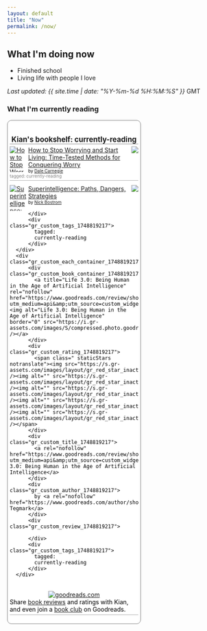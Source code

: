 ```yaml
---
layout: default
title: "Now"
permalink: /now/
---
```


## What I'm doing now

- Finished school
- Living life with people I love

_Last updated: {{ site.time | date: "%Y-%m-%d %H:%M:%S" }}_ GMT

### What I'm currently reading

<!-- Show static HTML/CSS as a placeholder in case js is not enabled - javascript include will override this if things work -->
<style type="text/css" media="screen">
  .gr_custom_container_1748819217 {
    /* customize your Goodreads widget container here*/
    border: 1px solid gray;
    border-radius:10px;
    padding: 10px 5px 10px 5px;
    background-color: #FFFFFF;
    color: #000000;
    width: 300px
  }
  .gr_custom_header_1748819217 {
    /* customize your Goodreads header here*/
    border-bottom: 1px solid gray;
    width: 100%;
    margin-bottom: 5px;
    text-align: center;
    font-size: 120%
  }
  .gr_custom_each_container_1748819217 {
    /* customize each individual book container here */
    width: 100%;
    clear: both;
    margin-bottom: 10px;
    overflow: auto;
    padding-bottom: 4px;
    border-bottom: 1px solid #aaa;
  }
  .gr_custom_book_container_1748819217 {
    /* customize your book covers here */
    overflow: hidden;
    height: 60px;
      float: left;
      margin-right: 4px;
      width: 39px;
  }
  .gr_custom_author_1748819217 {
    /* customize your author names here */
    font-size: 10px;
  }
  .gr_custom_tags_1748819217 {
    /* customize your tags here */
    font-size: 10px;
    color: gray;
  }
  .gr_custom_rating_1748819217 {
    /* customize your rating stars here */
    float: right;
  }
</style>

<div id="gr_custom_widget_1748819217">
    <div class="gr_custom_container_1748819217">
      <h2 class="gr_custom_header_1748819217">
        <a style="text-decoration: none;" rel="nofollow" href="https://www.goodreads.com/review/list/108079212-kian?shelf=currently-reading&amp;utm_medium=api&amp;utm_source=custom_widget">Kian&#39;s bookshelf: currently-reading</a>
      </h2>
      <div class="gr_custom_each_container_1748819217">
          <div class="gr_custom_book_container_1748819217">
            <a title="How to Stop Worrying and Start Living: Time-Tested Methods for Conquering Worry (Dale Carnegie Books)" rel="nofollow" href="https://www.goodreads.com/review/show/4929042033?utm_medium=api&amp;utm_source=custom_widget"><img alt="How to Stop Worrying and Start Living: Time-Tested Methods for Conquering Worry" border="0" src="https://i.gr-assets.com/images/S/compressed.photo.goodreads.com/books/1442129098l/4866._SY75_.jpg" /></a>
          </div>
          <div class="gr_custom_rating_1748819217">
            <span class=" staticStars notranslate"><img src="https://s.gr-assets.com/images/layout/gr_red_star_inactive.png" /><img alt="" src="https://s.gr-assets.com/images/layout/gr_red_star_inactive.png" /><img alt="" src="https://s.gr-assets.com/images/layout/gr_red_star_inactive.png" /><img alt="" src="https://s.gr-assets.com/images/layout/gr_red_star_inactive.png" /><img alt="" src="https://s.gr-assets.com/images/layout/gr_red_star_inactive.png" /></span>
          </div>
          <div class="gr_custom_title_1748819217">
            <a rel="nofollow" href="https://www.goodreads.com/review/show/4929042033?utm_medium=api&amp;utm_source=custom_widget">How to Stop Worrying and Start Living: Time-Tested Methods for Conquering Worry</a>
          </div>
          <div class="gr_custom_author_1748819217">
            by <a rel="nofollow" href="https://www.goodreads.com/author/show/3317.Dale_Carnegie">Dale Carnegie</a>
          </div>
          <div class="gr_custom_tags_1748819217">
            tagged:
            currently-reading
          </div>
      </div>
      <div class="gr_custom_each_container_1748819217">
          <div class="gr_custom_book_container_1748819217">
            <a title="Superintelligence: Paths, Dangers, Strategies" rel="nofollow" href="https://www.goodreads.com/review/show/7028624420?utm_medium=api&amp;utm_source=custom_widget"><img alt="Superintelligence: Paths, Dangers, Strategies" border="0" src="https://i.gr-assets.com/images/S/compressed.photo.goodreads.com/books/1400884046l/20527133._SY75_.jpg" /></a>
          </div>
          <div class="gr_custom_rating_1748819217">
            <span class=" staticStars notranslate"><img src="https://s.gr-assets.com/images/layout/gr_red_star_inactive.png" /><img alt="" src="https://s.gr-assets.com/images/layout/gr_red_star_inactive.png" /><img alt="" src="https://s.gr-assets.com/images/layout/gr_red_star_inactive.png" /><img alt="" src="https://s.gr-assets.com/images/layout/gr_red_star_inactive.png" /><img alt="" src="https://s.gr-assets.com/images/layout/gr_red_star_inactive.png" /></span>
          </div>
          <div class="gr_custom_title_1748819217">
            <a rel="nofollow" href="https://www.goodreads.com/review/show/7028624420?utm_medium=api&amp;utm_source=custom_widget">Superintelligence: Paths, Dangers, Strategies</a>
          </div>
          <div class="gr_custom_author_1748819217">
            by <a rel="nofollow" href="https://www.goodreads.com/author/show/608087.Nick_Bostrom">Nick Bostrom</a>
          </div>
          <div class="gr_custom_review_1748819217">
            
          </div>
          <div class="gr_custom_tags_1748819217">
            tagged:
            currently-reading
          </div>
      </div>
      <div class="gr_custom_each_container_1748819217">
          <div class="gr_custom_book_container_1748819217">
            <a title="Life 3.0: Being Human in the Age of Artificial Intelligence" rel="nofollow" href="https://www.goodreads.com/review/show/7388384212?utm_medium=api&amp;utm_source=custom_widget"><img alt="Life 3.0: Being Human in the Age of Artificial Intelligence" border="0" src="https://i.gr-assets.com/images/S/compressed.photo.goodreads.com/books/1499718864l/34272565._SX50_.jpg" /></a>
          </div>
          <div class="gr_custom_rating_1748819217">
            <span class=" staticStars notranslate"><img src="https://s.gr-assets.com/images/layout/gr_red_star_inactive.png" /><img alt="" src="https://s.gr-assets.com/images/layout/gr_red_star_inactive.png" /><img alt="" src="https://s.gr-assets.com/images/layout/gr_red_star_inactive.png" /><img alt="" src="https://s.gr-assets.com/images/layout/gr_red_star_inactive.png" /><img alt="" src="https://s.gr-assets.com/images/layout/gr_red_star_inactive.png" /></span>
          </div>
          <div class="gr_custom_title_1748819217">
            <a rel="nofollow" href="https://www.goodreads.com/review/show/7388384212?utm_medium=api&amp;utm_source=custom_widget">Life 3.0: Being Human in the Age of Artificial Intelligence</a>
          </div>
          <div class="gr_custom_author_1748819217">
            by <a rel="nofollow" href="https://www.goodreads.com/author/show/21950604.Max_Tegmark">Max Tegmark</a>
          </div>
          <div class="gr_custom_review_1748819217">
            
          </div>
          <div class="gr_custom_tags_1748819217">
            tagged:
            currently-reading
          </div>
      </div>
  <br style="clear: both"/>
  <center>
    <a rel="nofollow" href="https://www.goodreads.com/"><img alt="goodreads.com" style="border:0" src="https://s.gr-assets.com/images/widget/widget_logo.gif" /></a>
  </center>
  <noscript>
    Share <a rel="nofollow" href="https://www.goodreads.com/">book reviews</a> and ratings with Kian, and even join a <a rel="nofollow" href="https://www.goodreads.com/group">book club</a> on Goodreads.
  </noscript>
  </div>

</div>
<script src="https://www.goodreads.com/review/custom_widget/108079212.Kian's%20bookshelf:%20currently-reading?cover_position=left&cover_size=small&num_books=5&order=a&shelf=currently-reading&show_author=1&show_cover=1&show_rating=1&show_review=1&show_tags=1&show_title=1&sort=date_added&widget_bg_color=FFFFFF&widget_bg_transparent=&widget_border_width=1&widget_id=1748819217&widget_text_color=000000&widget_title_size=medium&widget_width=medium" type="text/javascript" charset="utf-8"></script>
